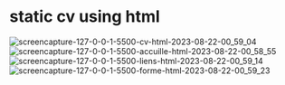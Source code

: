 # static cv using html
![screencapture-127-0-0-1-5500-cv-html-2023-08-22-00_59_04](https://github.com/NadiaOutizi/Shop_Filter/assets/107075774/7f1a4267-d74f-4d72-b824-f6f1b29c22d1)
![screencapture-127-0-0-1-5500-accuille-html-2023-08-22-00_58_55](https://github.com/NadiaOutizi/Shop_Filter/assets/107075774/ad0caf43-1409-4957-9da2-a569eefdb93a)
![screencapture-127-0-0-1-5500-liens-html-2023-08-22-00_59_14](https://github.com/NadiaOutizi/Shop_Filter/assets/107075774/2adf8b53-c945-4963-bb3d-79070ad71b6b)
![screencapture-127-0-0-1-5500-forme-html-2023-08-22-00_59_23](https://github.com/NadiaOutizi/Shop_Filter/assets/107075774/872a7742-0c33-487f-8c69-c7fea3c259bd)
